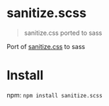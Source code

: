 # sanitize.scss
> sanitize.css ported to sass

Port of [sanitize.css](https://github.com/csstools/sanitize.css) to sass

# Install
npm:
```npm install sanitize.scss```
